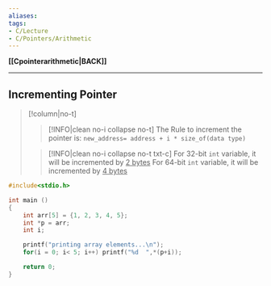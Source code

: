 ```yaml
---
aliases:
tags:
- C/Lecture
- C/Pointers/Arithmetic
---
```

**[[Cpointerarithmetic|BACK]]**

---
## Incrementing Pointer
>[!column|no-t]
>>[!INFO|clean no-i collapse no-t]
>> The Rule to increment the pointer is:
>> `new_address= address + i * size_of(data type)`
>
>>[!INFO|clean no-i collapse no-t txt-c]
>> For 32-bit `int` variable, it will be incremented by <u>2 bytes</u>
>> For 64-bit `int` variable, it will be incremented by <u>4 bytes</u>

```C
#include<stdio.h>

int main ()
{
    int arr[5] = {1, 2, 3, 4, 5};
    int *p = arr;
    int i;

    printf("printing array elements...\n");
    for(i = 0; i< 5; i++) printf("%d  ",*(p+i));

    return 0;
}
```